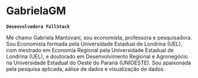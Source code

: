 # GabrielaGM

**`Desenvolvedora FullStack`**

Me chamo Gabriela Mantovani, sou economista, professora e pesquisadora. Sou Economista formada pela Universidade Estadual de Londrina (UEL), com mestrado em Economia Regional pela Universidade Estadual de Londrina (UEL), e doutorado em Desenvolvimento Regional e Agronegócio na Universidade Estadual do Oeste do Paraná (UNIOESTE). Sou apaixonada pela pesquisa aplicada, aálise de dados e visualização de dados.
